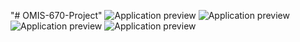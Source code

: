 "# OMIS-670-Project" 
![Application preview](https://imgur.com/FBGuRNa.png)
![Application preview](https://imgur.com/HgcUeCN.png)
![Application preview](https://imgur.com/nCbkkyu.png)
![Application preview](https://imgur.com/SfSLjV7.png)

